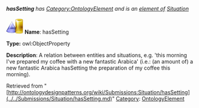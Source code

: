 ___hasSetting__ has [Category:OntologyElement](../../Category/OntologyElement.md "Category:OntologyElement") and is an [element of](../../Property/ElementOf.md "Property:ElementOf") [Situation](../../Submissions/Situation.md "Submissions:Situation")_


  




[![ObjectProperty](../../images/thumb/c/c3/ObjectProperty.gif/45px-ObjectProperty.gif)](../../Image/ObjectProperty.gif.md "ObjectProperty")
__Name__: hasSetting 


__Type:__ owl:ObjectProperty 


__Description__: A relation between entities and situations, e.g. 'this morning I've prepared my coffee with a new fantastic Arabica' (i.e.: (an amount of) a new fantastic Arabica hasSetting the preparation of my coffee this morning). 





Retrieved from "[http://ontologydesignpatterns.org/wiki/Submissions:Situation/hasSetting](../../Submissions/Situation/hasSetting.md)"
 [Category](http://ontologydesignpatterns.org/wiki/Special:Categories "Special:Categories"): [OntologyElement](../../Category/OntologyElement.md "Category:OntologyElement")